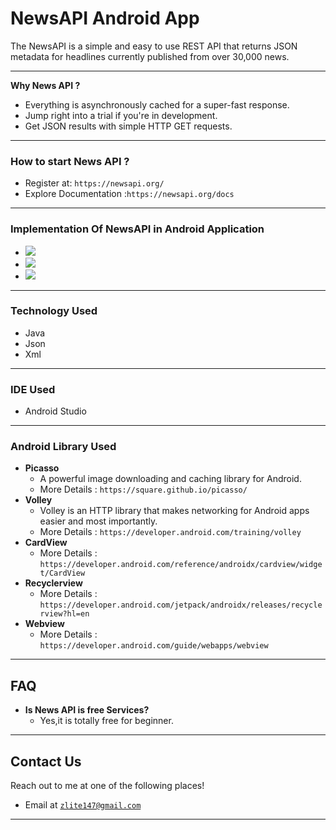  # NewsAPI Android App
 The NewsAPI is a simple and easy to use REST API that returns JSON metadata for headlines currently published from over 30,000 news.

---

**Why News API ?**

- Everything is asynchronously cached for a   super-fast response.
- Jump right into a trial if you're in development.
- Get JSON results with simple HTTP GET requests.

---

### How to start News API ?

- Register at: `https://newsapi.org/`
- Explore Documentation :`https://newsapi.org/docs`

---

### Implementation Of NewsAPI in Android Application
- ![](screenshot/1.jpg)
- ![](screenshot/2.jpg)
- ![](screenshot/3.jpg)

---
### Technology Used
- Java
- Json
- Xml

---

### IDE Used
- Android Studio

---

### Android Library Used
- **Picasso**
    - A powerful image downloading and caching library for Android.
    - More Details : `https://square.github.io/picasso/`
 - **Volley**
    - Volley is an HTTP library that makes networking for Android apps easier and most importantly.
    - More Details : `https://developer.android.com/training/volley`
  - **CardView**
    - More Details : `https://developer.android.com/reference/androidx/cardview/widget/CardView`
  - **Recyclerview**       
    - More Details : `https://developer.android.com/jetpack/androidx/releases/recyclerview?hl=en`
  - **Webview**
    - More Details : `https://developer.android.com/guide/webapps/webview`

  ---    

## FAQ

- **Is News API is free Services?**
    - Yes,it is totally free for beginner.

---

## Contact Us

Reach out to me at one of the following places!

- Email at <a href="zlite147@gmail.com" target="_blank">`zlite147@gmail.com`</a>


---
